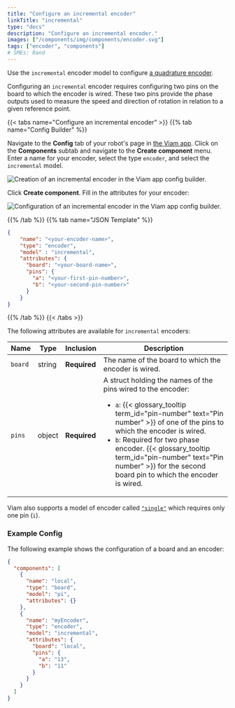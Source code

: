 ```yaml
---
title: "Configure an incremental encoder"
linkTitle: "incremental"
type: "docs"
description: "Configure an incremental encoder."
images: ["/components/img/components/encoder.svg"]
tags: ["encoder", "components"]
# SMEs: Rand
---
```


Use the `incremental` encoder model to configure [a quadrature encoder](https://en.wikipedia.org/wiki/Incremental_encoder).

Configuring an `incremental` encoder requires configuring two pins on the board to which the encoder is wired.
These two pins provide the phase outputs used to measure the speed and direction of rotation in relation to a given reference point.

{{< tabs name="Configure an incremental encoder" >}}
{{% tab name="Config Builder" %}}

Navigate to the **Config** tab of your robot's page in [the Viam app](https://app.viam.com).
Click on the **Components** subtab and navigate to the **Create component** menu.
Enter a name for your encoder, select the type `encoder`, and select the `incremental` model.

![Creation of an incremental encoder in the Viam app config builder.](../img/create-incremental.png)

Click **Create component**.
Fill in the attributes for your encoder:

![Configuration of an incremental encoder in the Viam app config builder.](../img/configure-incremental.png)

{{% /tab %}}
{{% tab name="JSON Template" %}}

```json {class="line-numbers linkable-line-numbers"}
{
    "name": "<your-encoder-name>",
    "type": "encoder",
    "model" : "incremental",
    "attributes": {
      "board": "<your-board-name>",
      "pins": {
        "a": "<your-first-pin-number>",
        "b": "<your-second-pin-number>"
      }
    }
}
```

{{% /tab %}}
{{< /tabs >}}

The following attributes are available for `incremental` encoders:

| Name | Type | Inclusion | Description |
| ---- | ---- | --------- | ----------- |
| `board` | string | **Required** | The name of the board to which the encoder is wired. |
| `pins` | object | **Required** | A struct holding the names of the pins wired to the encoder: <ul> <li> <code>a</code>: {{< glossary_tooltip term_id="pin-number" text="Pin number" >}} of one of the pins to which the encoder is wired. </li> <li> <code>b</code>: Required for two phase encoder. {{< glossary_tooltip term_id="pin-number" text="Pin number" >}} for the second board pin to which the encoder is wired. </li> </ul> |

Viam also supports a model of encoder called [`"single"`](../single) which requires only one pin (`i`).

### Example Config

The following example shows the configuration of a board and an encoder:

```json {class="line-numbers linkable-line-numbers"}
{
  "components": [
    {
      "name": "local",
      "type": "board",
      "model": "pi",
      "attributes": {}
    },
    {
      "name": "myEncoder",
      "type": "encoder",
      "model": "incremental",
      "attributes": {
        "board": "local",
        "pins": {
          "a": "13",
          "b": "11"
        }
      }
    }
  ]
}
```
